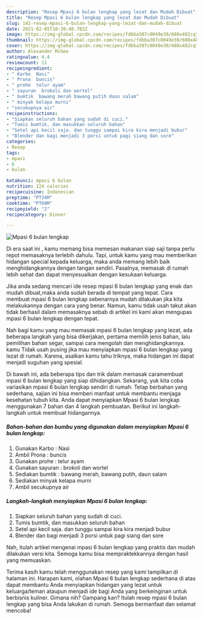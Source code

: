 ```yaml
---
description: "Resep Mpasi 6 bulan lengkap yang lezat dan Mudah Dibuat"
title: "Resep Mpasi 6 bulan lengkap yang lezat dan Mudah Dibuat"
slug: 142-resep-mpasi-6-bulan-lengkap-yang-lezat-dan-mudah-dibuat
date: 2021-02-05T10:38:48.702Z
image: https://img-global.cpcdn.com/recipes/fdbba307c0049e30/680x482cq70/mpasi-6-bulan-lengkap-foto-resep-utama.jpg
thumbnail: https://img-global.cpcdn.com/recipes/fdbba307c0049e30/680x482cq70/mpasi-6-bulan-lengkap-foto-resep-utama.jpg
cover: https://img-global.cpcdn.com/recipes/fdbba307c0049e30/680x482cq70/mpasi-6-bulan-lengkap-foto-resep-utama.jpg
author: Alexander McGee
ratingvalue: 4.4
reviewcount: 11
recipeingredient:
- " Karbo  Nasi"
- " Prona  buncis"
- " prohe  telur ayam"
- " sayuran  brokoli dan wortel"
- " bumtik  bawang merah bawang putih daun salam"
- " minyak kelapa murni"
- "secukupnya air"
recipeinstructions:
- "Siapkan seluruh bahan yang sudah di cuci."
- "Tumis bumtik, dan masukkan seluruh bahan"
- "Setel api kecil saja. dan tunggu sampai kira kira menjadi bubur"
- "Blender dan bagi menjadi 3 porsi untuk pagi siang dan sore"
categories:
- Resep
tags:
- mpasi
- 6
- bulan

katakunci: mpasi 6 bulan 
nutrition: 124 calories
recipecuisine: Indonesian
preptime: "PT34M"
cooktime: "PT60M"
recipeyield: "2"
recipecategory: Dinner

---
```



![Mpasi 6 bulan lengkap](https://img-global.cpcdn.com/recipes/fdbba307c0049e30/680x482cq70/mpasi-6-bulan-lengkap-foto-resep-utama.jpg)

Di era  saat ini , kamu memang bisa memesan makanan siap saji tanpa perlu repot memasaknya terlebih dahulu. Tapi, untuk kamu yang mau memberikan hidangan special kepada keluarga, maka anda memang lebih baik menghidangkannya dengan tangan sendiri. Pasalnya, memasak di rumah lebih sehat dan dapat menyesuaikan dengan kesukaan keluarga.

Jika anda sedang mencari ide resep mpasi 6 bulan lengkap yang enak dan mudah dibuat,maka anda sudah berada di tempat yang tepat. Cara membuat mpasi 6 bulan lengkap  sebenarnya mudah dilakukan jika kita melakukannya dengan cara yang benar. Namun, kamu tidak usah takut akan tidak berhasil dalam memasaknya 
sebab di artikel ini kami akan mengupas mpasi 6 bulan lengkap dengan tepat.  



Nah bagi kamu yang mau memasak mpasi 6 bulan lengkap yang lezat, ada beberapa langkah yang bisa dikerjakan, pertama memilih jenis bahan, lalu pemilihan bahan segar, sampai cara mengolah dan menghidangkannya. kamu Tidak usah pusing jika mau menyiapkan mpasi 6 bulan lengkap yang lezat di rumah. Karena, asalkan kamu  tahu triknya, maka hidangan ini dapat menjadi suguhan yang spesial.

Di bawah ini, ada beberapa tips dan trik dalam memasak caramembuat mpasi 6 bulan lengkap yang siap dihidangkan. Sekarang, yuk kita coba variasikan mpasi 6 bulan lengkap sendiri di rumah. Tetap berbahan yang sederhana, sajian ini bisa memberi manfaat untuk membantu menjaga kesehatan tubuh kita. Anda dapat menyiapkan Mpasi 6 bulan lengkap menggunakan 7 bahan dan 4 langkah pembuatan. Berikut ini langkah-langkah untuk membuat hidangannya.

<!--inarticleads1-->

##### Bahan-bahan dan bumbu yang digunakan dalam menyiapkan Mpasi 6 bulan lengkap:

1. Gunakan  Karbo : Nasi
1. Ambil  Prona : buncis
1. Gunakan  prohe : telur ayam
1. Gunakan  sayuran : brokoli dan wortel
1. Sediakan  bumtik : bawang merah, bawang putih, daun salam
1. Sediakan  minyak kelapa murni
1. Ambil secukupnya air




<!--inarticleads2-->

##### Langkah-langkah menyiapkan Mpasi 6 bulan lengkap:

1. Siapkan seluruh bahan yang sudah di cuci.
1. Tumis bumtik, dan masukkan seluruh bahan
1. Setel api kecil saja. dan tunggu sampai kira kira menjadi bubur
1. Blender dan bagi menjadi 3 porsi untuk pagi siang dan sore




Nah, itulah artikel mengenai  mpasi 6 bulan lengkap  yang praktis dan mudah dilakukan versi kita. Semoga kamu bisa mempraktekkannya dengan hasil yang memuaskan. 

Terima kasih kamu telah menggunakan resep yang kami tampilkan di halaman ini. Harapan kami, olahan  Mpasi 6 bulan lengkap sederhana di atas dapat membantu Anda menyiapkan hidangan yang lezat untuk keluarga/teman ataupun menjadi ide bagi Anda yang berkeinginan untuk berbisnis kuliner. Gimana nih? Gampang kan? Itulah resep mpasi 6 bulan lengkap yang bisa Anda lakukan di rumah. Semoga bermanfaat dan selamat mencoba!

